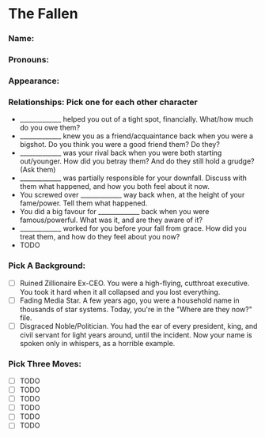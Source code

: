 # The Fallen
### Name:  
### Pronouns:  
### Appearance:  
### Relationships: Pick one for each other character
- _____________ helped you out of a tight spot, financially. What/how much do you owe them?
- _____________ knew you as a friend/acquaintance back when you were a bigshot. Do you think you were a good friend them? Do they?
- _____________ was your rival back when you were both starting out/younger. How did you betray them? And do they still hold a grudge? (Ask them)
- _____________ was partially responsible for your downfall. Discuss with them what happened, and how you both feel about it now.
- You screwed over _____________ way back when, at the height of your fame/power. Tell them what happened.
- You did a big favour for _____________ back when you were famous/powerful. What was it, and are they aware of it?
- _____________ worked for you before your fall from grace. How did you treat them, and how do they feel about you now?
- TODO

### Pick A Background:
- [ ] Ruined Zillionaire Ex-CEO. You were a high-flying, cutthroat executive. You took it hard when it all collapsed and you lost everything.
- [ ] Fading Media Star. A few years ago, you were a household name in thousands of star systems. Today, you're in the "Where are they now?" file.
- [ ] Disgraced Noble/Politician. You had the ear of every president, king, and civil servant for light years around, until the incident. Now your name is spoken only in whispers, as a horrible example.

### Pick Three Moves:
- [ ] TODO
- [ ] TODO
- [ ] TODO
- [ ] TODO
- [ ] TODO
- [ ] TODO
